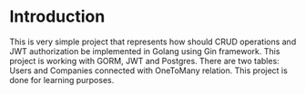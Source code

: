 # Introduction

This is very simple project that represents how should CRUD operations and JWT authorization be implemented in Golang using Gin framework. This project is working with GORM, JWT and Postgres. There are two tables: Users and Companies connected with OneToMany relation. This project is done for learning purposes.